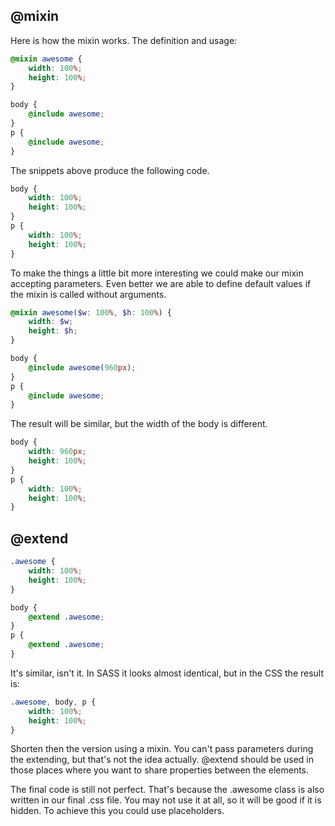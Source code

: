 ## @mixin
Here is how the mixin works. The definition and usage:
```scss
@mixin awesome {
    width: 100%;
    height: 100%;
}

body {
    @include awesome;
}
p {
    @include awesome;
}
```
The snippets above produce the following code.

```scss
body {
    width: 100%;
    height: 100%;
}
p {
    width: 100%;
    height: 100%;
}
```

To make the things a little bit more interesting we could make our mixin accepting parameters. 
Even better we are able to define default values if the mixin is called without arguments.
```scss
@mixin awesome($w: 100%, $h: 100%) {
    width: $w;
    height: $h;
}

body {
    @include awesome(960px);
}
p {
    @include awesome;
}
```
The result will be similar, but the width of the body is different.
```scss
body {
    width: 960px;
    height: 100%;
}
p {
    width: 100%;
    height: 100%;
}
```

## @extend
```scss
.awesome {
    width: 100%;
    height: 100%;
}

body {
    @extend .awesome;
}
p {
    @extend .awesome;
}
```
It's similar, isn't it. In SASS it looks almost identical, but in the CSS the result is:
```scss
.awesome, body, p {
    width: 100%;
    height: 100%;
}
```

Shorten then the version using a mixin. You can't pass parameters during the extending, but that's not the idea actually. @extend should be used in those places where you want to share properties between the elements.

The final code is still not perfect. That's because the .awesome class is also written in our final .css file. You may not use it at all, so it will be good if it is hidden. To achieve this you could use placeholders.
